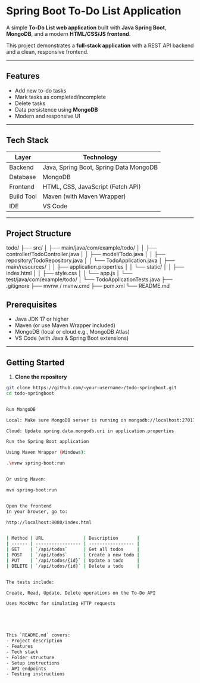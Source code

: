 # Spring Boot To-Do List Application

A simple **To-Do List web application** built with **Java Spring Boot**, **MongoDB**, and a modern **HTML/CSS/JS frontend**.  

This project demonstrates a **full-stack application** with a REST API backend and a clean, responsive frontend.

---

## Features

- Add new to-do tasks  
- Mark tasks as completed/incomplete  
- Delete tasks  
- Data persistence using **MongoDB**  
- Modern and responsive UI  

---

## Tech Stack

| Layer          | Technology                        |
|----------------|----------------------------------|
| Backend        | Java, Spring Boot, Spring Data MongoDB |
| Database       | MongoDB                           |
| Frontend       | HTML, CSS, JavaScript (Fetch API) |
| Build Tool     | Maven (with Maven Wrapper)        |
| IDE            | VS Code                          |

---

## Project Structure

todo/
├── src/
│ ├── main/java/com/example/todo/
│ │ ├── controller/TodoController.java
│ │ ├── model/Todo.java
│ │ ├── repository/TodoRepository.java
│ │ └── TodoApplication.java
│ ├── main/resources/
│ │ ├── application.properties
│ │ └── static/
│ │ ├── index.html
│ │ ├── style.css
│ │ └── app.js
│ └── test/java/com/example/todo/
│ └── TodoApplicationTests.java
├── .gitignore
├── mvnw / mvnw.cmd
├── pom.xml
└── README.md


## Prerequisites

- Java JDK 17 or higher
- Maven (or use Maven Wrapper included)
- MongoDB (local or cloud e.g., MongoDB Atlas)
- VS Code (with Java & Spring Boot extensions)

---

## Getting Started

1. **Clone the repository**

```bash
git clone https://github.com/<your-username>/todo-springboot.git
cd todo-springboot


Run MongoDB

Local: Make sure MongoDB server is running on mongodb://localhost:27017

Cloud: Update spring.data.mongodb.uri in application.properties

Run the Spring Boot application

Using Maven Wrapper (Windows):

.\mvnw spring-boot:run


Or using Maven:

mvn spring-boot:run


Open the frontend
In your browser, go to:

http://localhost:8080/index.html


| Method | URL               | Description       |
| ------ | ----------------- | ----------------- |
| GET    | `/api/todos`      | Get all todos     |
| POST   | `/api/todos`      | Create a new todo |
| PUT    | `/api/todos/{id}` | Update a todo     |
| DELETE | `/api/todos/{id}` | Delete a todo     |


The tests include:

Create, Read, Update, Delete operations on the To-Do API

Uses MockMvc for simulating HTTP requests





This `README.md` covers:  
- Project description  
- Features  
- Tech stack  
- Folder structure  
- Setup instructions  
- API endpoints  
- Testing instructions  